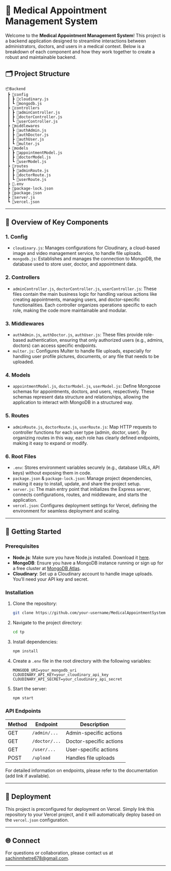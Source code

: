 # 🏥 Medical Appointment Management System

Welcome to the **Medical Appointment Management System**! This project is a backend application designed to streamline interactions between administrators, doctors, and users in a medical context. Below is a breakdown of each component and how they work together to create a robust and maintainable backend.

## 🗂️ Project Structure

```plaintext
📦Backend
 ┣ 📂config
 ┃ ┣ 📜cloudinary.js
 ┃ ┗ 📜mongodb.js
 ┣ 📂controllers
 ┃ ┣ 📜adminController.js
 ┃ ┣ 📜doctorController.js
 ┃ ┗ 📜userController.js
 ┣ 📂middlewares
 ┃ ┣ 📜authAdmin.js
 ┃ ┣ 📜authDoctor.js
 ┃ ┣ 📜authUser.js
 ┃ ┗ 📜multer.js
 ┣ 📂models
 ┃ ┣ 📜appointmentModel.js
 ┃ ┣ 📜doctorModel.js
 ┃ ┗ 📜userModel.js
 ┣ 📂routes
 ┃ ┣ 📜adminRoute.js
 ┃ ┣ 📜doctorRoute.js
 ┃ ┗ 📜userRoute.js
 ┣ 📜.env
 ┣ 📜package-lock.json
 ┣ 📜package.json
 ┣ 📜server.js
 ┗ 📜vercel.json
```

---

## 📖 Overview of Key Components

### 1. **Config**
   - `cloudinary.js`: Manages configurations for Cloudinary, a cloud-based image and video management service, to handle file uploads.
   - `mongodb.js`: Establishes and manages the connection to MongoDB, the database used to store user, doctor, and appointment data.

### 2. **Controllers**
   - `adminController.js`, `doctorController.js`, `userController.js`: These files contain the main business logic for handling various actions like creating appointments, managing users, and doctor-specific functionalities. Each controller organizes operations specific to each role, making the code more maintainable and modular.

### 3. **Middlewares**
   - `authAdmin.js`, `authDoctor.js`, `authUser.js`: These files provide role-based authentication, ensuring that only authorized users (e.g., admins, doctors) can access specific endpoints.
   - `multer.js`: Configures Multer to handle file uploads, especially for handling user profile pictures, documents, or any file that needs to be uploaded.

### 4. **Models**
   - `appointmentModel.js`, `doctorModel.js`, `userModel.js`: Define Mongoose schemas for appointments, doctors, and users, respectively. These schemas represent data structure and relationships, allowing the application to interact with MongoDB in a structured way.

### 5. **Routes**
   - `adminRoute.js`, `doctorRoute.js`, `userRoute.js`: Map HTTP requests to controller functions for each user type (admin, doctor, user). By organizing routes in this way, each role has clearly defined endpoints, making it easy to expand or modify.

### 6. **Root Files**
   - `.env`: Stores environment variables securely (e.g., database URLs, API keys) without exposing them in code.
   - `package.json` & `package-lock.json`: Manage project dependencies, making it easy to install, update, and share the project setup.
   - `server.js`: The main entry point that initializes the Express server, connects configurations, routes, and middleware, and starts the application.
   - `vercel.json`: Configures deployment settings for Vercel, defining the environment for seamless deployment and scaling.

---

## 🚀 Getting Started

### Prerequisites

- **Node.js**: Make sure you have Node.js installed. Download it [here](https://nodejs.org/).
- **MongoDB**: Ensure you have a MongoDB instance running or sign up for a free cluster at [MongoDB Atlas](https://www.mongodb.com/atlas).
- **Cloudinary**: Set up a Cloudinary account to handle image uploads. You’ll need your API key and secret.

### Installation

1. Clone the repository:
   ```bash
   git clone https://github.com/your-username/MedicalAppointmentSystem.git
   ```
2. Navigate to the project directory:
   ```bash
   cd tp
   ```
3. Install dependencies:
   ```bash
   npm install
   ```
4. Create a `.env` file in the root directory with the following variables:
   ```plaintext
   MONGODB_URI=your_mongodb_uri
   CLOUDINARY_API_KEY=your_cloudinary_api_key
   CLOUDINARY_API_SECRET=your_cloudinary_api_secret
   ```

5. Start the server:
   ```bash
   npm start
   ```

### API Endpoints

| Method | Endpoint           | Description                     |
|--------|---------------------|---------------------------------|
| GET    | `/admin/...`        | Admin-specific actions         |
| GET    | `/doctor/...`       | Doctor-specific actions        |
| GET    | `/user/...`         | User-specific actions          |
| POST   | `/upload`           | Handles file uploads           |

For detailed information on endpoints, please refer to the documentation (add link if available).

---

## 📂 Deployment

This project is preconfigured for deployment on Vercel. Simply link this repository to your Vercel project, and it will automatically deploy based on the `vercel.json` configuration.

---

## 🌐 Connect

For questions or collaboration, please contact us at sachinmhetre678@gmail.com.

---
